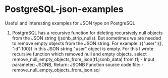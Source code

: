 # PostgreSQL-json-examples
Useful and interesting examples for JSON type on PostgreSQL

1. PostgreSQL has a recursive function for deleting recursively null objects from the JSON string (jsonb_strip_nulls). But sometimes we are needed to remove empty objects from the JSON string. For example: ({"user":{}, "id":100}) in this JSON string "user" object is empty. For this I wrote recursive function which removed null and empty objects. 
select remove_null_empty_objects_from_json(t1.jsonb_data) from t1;  - Input parameter: JSONB, Return: JSONB
Function source code file:  -  remove_null_empty_objects_from_json.sql



